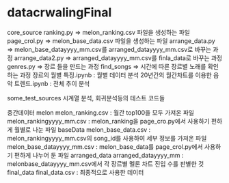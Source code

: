 # datacrwalingFinal

core_source
  ranking.py => melon_ranking.csv 파일을 생성하는 파일
  page_crol.py => melon_base_data.csv 파일을 생성하는 파일
  arrange_data.py =>  melon_base_datayyyy_mm.csv를 arranged_datayyyy_mm.csv로 바꾸는 과정
  arrange_data2.py => arranged_datayyyy_mm.csv를 finla_data로 바꾸는 과정
  genres.py =>  장르 들을 만드는 과정
  find_songs  =>  시간에 따른 장르별 노래를 확인하는 과정
  장르의 월별 특징.ipynb         :     월별 데이터 분석
  20년간의 월간차트를 이용한 음악 트렌드.ipynb    : 전체 추이 분석

some_test_sources
   시계열 분석, 회귀분석등의 테스트 코드들


중간데이터
  melon
    melon_ranking.csv     :   월간 top100을 모두 가져온 파일
    melon_rankingyyyy_mm.csv  :   melon_ranking을 page_cro.py에서 사용하기 편하게 월별로 나눈 파일
  baseData
    melon_base_data.csv   :   melon_rankingyyyy_mm.csv의 song_id를 사용하여 세부 정보를 가져온 파일
    melon_base_datayyyy_mm.csv :   melon_base_data를 page_crol.py에서 사용하기 편하게 나누어 둔 파일
  arranged_data
    arranged_datayyyy_mm  :   melonbase_datayyyy_mm.csv에서 각 장르별 멜론 차트 진입 수를 판별한 것
  final_data
    final_data.csv        :   최종적으로 사용한 데이터
    
